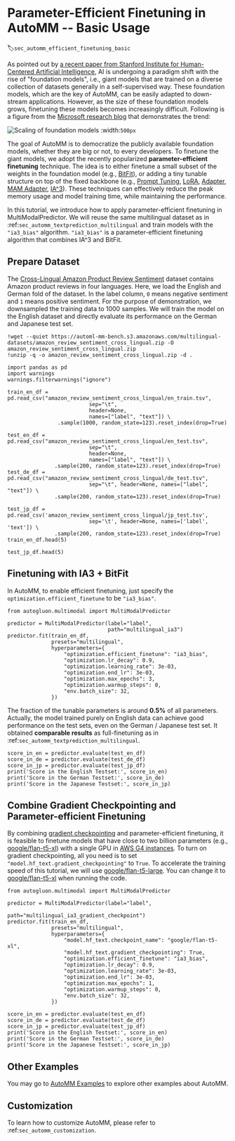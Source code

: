 # Parameter-Efficient Finetuning in AutoMM -- Basic Usage
:label:`sec_automm_efficient_finetuning_basic`

As pointed out by [a recent paper from Stanford Institute for Human-Centered Artificial Intelligence](https://arxiv.org/pdf/2108.07258.pdf), 
AI is undergoing a paradigm shift with the rise of "foundation models", i.e., giant models that are trained on a diverse collection of datasets generally in a self-supervised way. 
These foundation models, which are the key of AutoMM, can be easily adapted to down-stream applications. However, as the size of these foundation models grows, finetuning these models becomes increasingly difficult. 
Following is a figure from the [Microsoft research blog](https://www.microsoft.com/en-us/research/blog/using-deepspeed-and-megatron-to-train-megatron-turing-nlg-530b-the-worlds-largest-and-most-powerful-generative-language-model/) that demonstrates the trend:

![Scaling of foundation models](https://www.microsoft.com/en-us/research/uploads/prod/2021/10/model-size-graph.jpg)
:width:`500px`

The goal of AutoMM is to democratize the publicly available foundation models, whether they are big or not, to every developers. 
To finetune the giant models, we adopt the recently popularized **parameter-efficient finetuning** technique. 
The idea is to either finetune a small subset of the weights in the foundation model (e.g., [BitFit](https://aclanthology.org/2022.acl-short.1.pdf)), 
or adding a tiny tunable structure on top of the fixed backbone (e.g., [Prompt Tuning](https://aclanthology.org/2021.emnlp-main.243.pdf),
[LoRA](https://arxiv.org/pdf/2106.09685.pdf), [Adapter](https://arxiv.org/abs/1902.00751), [MAM Adapter](https://arxiv.org/pdf/2110.04366.pdf), [IA^3](https://arxiv.org/abs/2205.05638)). 
These techniques can effectively reduce the peak memory usage and model training time, while maintaining the performance.

In this tutorial, we introduce how to apply parameter-efficient finetuning in MultiModalPredictor.
We will reuse the same multilingual dataset as in :ref:`sec_automm_textprediction_multilingual` and train 
models with the `"ia3_bias"` algorithm. `"ia3_bias"` is a parameter-efficient finetuning algorithm that combines IA^3 and BitFit.

## Prepare Dataset

The [Cross-Lingual Amazon Product Review Sentiment](https://webis.de/data/webis-cls-10.html) dataset contains Amazon product reviews in four languages. 
Here, we load the English and German fold of the dataset. In the label column, `0` means negative sentiment and `1` means positive sentiment. 
For the purpose of demonstration, we downsampled the training data to 1000 samples. We will train the model on the English dataset and 
directly evaluate its performance on the German and Japanese test set.


```{.python .input}
!wget --quiet https://automl-mm-bench.s3.amazonaws.com/multilingual-datasets/amazon_review_sentiment_cross_lingual.zip -O amazon_review_sentiment_cross_lingual.zip
!unzip -q -o amazon_review_sentiment_cross_lingual.zip -d .
```


```{.python .input}
import pandas as pd
import warnings
warnings.filterwarnings("ignore")

train_en_df = pd.read_csv("amazon_review_sentiment_cross_lingual/en_train.tsv",
                          sep="\t",
                          header=None,
                          names=["label", "text"]) \
                .sample(1000, random_state=123).reset_index(drop=True)

test_en_df = pd.read_csv("amazon_review_sentiment_cross_lingual/en_test.tsv",
                          sep="\t",
                          header=None,
                          names=["label", "text"]) \
               .sample(200, random_state=123).reset_index(drop=True)
test_de_df = pd.read_csv("amazon_review_sentiment_cross_lingual/de_test.tsv",
                          sep="\t", header=None, names=["label", "text"]) \
               .sample(200, random_state=123).reset_index(drop=True)

test_jp_df = pd.read_csv('amazon_review_sentiment_cross_lingual/jp_test.tsv',
                          sep='\t', header=None, names=['label', 'text']) \
               .sample(200, random_state=123).reset_index(drop=True)
train_en_df.head(5)
```


```{.python .input}
test_jp_df.head(5)
```

## Finetuning with IA3 + BitFit

In AutoMM, to enable efficient finetuning, just specify the `optimization.efficient_finetune` to be `"ia3_bias"`.

```{.python .input}
from autogluon.multimodal import MultiModalPredictor

predictor = MultiModalPredictor(label="label",
                                path="multilingual_ia3")
predictor.fit(train_en_df,
              presets="multilingual",
              hyperparameters={
                  "optimization.efficient_finetune": "ia3_bias",
                  "optimization.lr_decay": 0.9,
                  "optimization.learning_rate": 3e-03,
                  "optimization.end_lr": 3e-03,
                  "optimization.max_epochs": 3,
                  "optimization.warmup_steps": 0,
                  "env.batch_size": 32,
              })
```

The fraction of the tunable parameters is around **0.5%** of all parameters. Actually, the model trained purely on English data can achieve good performance 
on the test sets, even on the German / Japanese test set. It obtained **comparable results** as full-finetuning as in :ref:`sec_automm_textprediction_multilingual`.


```{.python .input}
score_in_en = predictor.evaluate(test_en_df)
score_in_de = predictor.evaluate(test_de_df)
score_in_jp = predictor.evaluate(test_jp_df)
print('Score in the English Testset:', score_in_en)
print('Score in the German Testset:', score_in_de)
print('Score in the Japanese Testset:', score_in_jp)
```

## Combine Gradient Checkpointing and Parameter-efficient Finetuning

By combining [gradient checkpointing](https://pytorch.org/docs/stable/checkpoint.html) and parameter-efficient finetuning, it is feasible to finetune 
models that have close to two billion parameters (e.g., [google/flan-t5-xl](https://huggingface.co/google/flan-t5-xl)) with a single GPU in [AWS G4 instances](https://aws.amazon.com/ec2/instance-types/g4/). 
To turn on gradient checkpointing, all you need is to set `"model.hf_text.gradient_checkpointing"` to `True`.
To accelerate the training speed of this tutorial, we will use [google/flan-t5-large](https://huggingface.co/google/flan-t5-large). You can change it to [google/flan-t5-xl](https://huggingface.co/google/flan-t5-xl) when running the code. 

```{.python .input}
from autogluon.multimodal import MultiModalPredictor

predictor = MultiModalPredictor(label="label",
                                path="multilingual_ia3_gradient_checkpoint")
predictor.fit(train_en_df,
              presets="multilingual",
              hyperparameters={
                  "model.hf_text.checkpoint_name": "google/flan-t5-xl",
                  "model.hf_text.gradient_checkpointing": True,
                  "optimization.efficient_finetune": "ia3_bias",
                  "optimization.lr_decay": 0.9,
                  "optimization.learning_rate": 3e-03,
                  "optimization.end_lr": 3e-03,
                  "optimization.max_epochs": 1,
                  "optimization.warmup_steps": 0,
                  "env.batch_size": 32,
              })

```


```{.python .input}
score_in_en = predictor.evaluate(test_en_df)
score_in_de = predictor.evaluate(test_de_df)
score_in_jp = predictor.evaluate(test_jp_df)
print('Score in the English Testset:', score_in_en)
print('Score in the German Testset:', score_in_de)
print('Score in the Japanese Testset:', score_in_jp)
```

## Other Examples

You may go to [AutoMM Examples](https://github.com/awslabs/autogluon/tree/master/examples/automm) to explore other examples about AutoMM.

## Customization
To learn how to customize AutoMM, please refer to :ref:`sec_automm_customization`.

